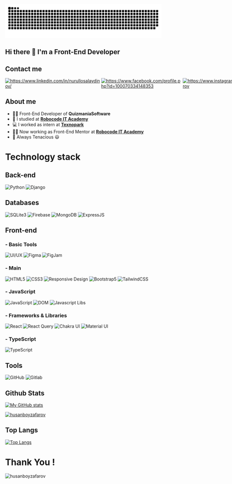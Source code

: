 ![](https://github.com/Platane/snk/raw/output/github-contribution-grid-snake.svg)

## Hi there 👋 I'm a Front-End Developer

## Contact me

<p align="left" style="display: flex;">
<a href="https://www.linkedin.com/in/xusan-zaffar-370a87233" target="blank"><img align="center" src="https://raw.githubusercontent.com/rahuldkjain/github-profile-readme-generator/master/src/images/icons/Social/linked-in-alt.svg" alt="https://www.linkedin.com/in/nurullosalaydinov/" height="30" width="40" /></a>
<a href="https://www.facebook.com/profile.php?id=100070334148353" target="blank"><img align="center" src="https://raw.githubusercontent.com/rahuldkjain/github-profile-readme-generator/master/src/images/icons/Social/facebook.svg" alt="https://www.facebook.com/profile.php?id=100070334148353" height="22px" width="22px" /></a>
  
<a href="https://www.instagram.com/husanboy.zafarov" target="blank">
  <img align="center" src="https://raw.githubusercontent.com/rahuldkjain/github-profile-readme-generator/master/src/images/icons/Social/instagram.svg" alt="https://www.instagram.com/husanboy.zafarov" height="22px" width="22px" />
  </a>
  
<a href="https://t.me/sam0se">
<svg xmlns="http://www.w3.org/2000/svg" width="16" height="16" fill="currentColor" class="bi bi-telegram" viewBox="0 0 16 16"> <path d="M16 8A8 8 0 1 1 0 8a8 8 0 0 1 16 0zM8.287 5.906c-.778.324-2.334.994-4.666 2.01-.378.15-.577.298-.595.442-.03.243.275.339.69.47l.175.055c.408.133.958.288 1.243.294.26.006.549-.1.868-.32 2.179-1.471 3.304-2.214 3.374-2.23.05-.012.12-.026.166.016.047.041.042.12.037.141-.03.129-1.227 1.241-1.846 1.817-.193.18-.33.307-.358.336a8.154 8.154 0 0 1-.188.186c-.38.366-.664.64.015 1.088.327.216.589.393.85.571.284.194.568.387.936.629.093.06.183.125.27.187.331.236.63.448.997.414.214-.02.435-.22.547-.82.265-1.417.786-4.486.906-5.751a1.426 1.426 0 0 0-.013-.315.337.337 0 0 0-.114-.217.526.526 0 0 0-.31-.093c-.3.005-.763.166-2.984 1.09z"/> </svg>

</a>
</p>

## About me

- 👨‍💻 Front-End Developer of **QuizmaniaSoftware**
- 🔭 I studied at **[Robocode IT Academy](https://robocode.uz)** 
- 💻 I worked as intern at **[Texnopark](https://t.me/yoshlartexnoparki)**
- 👨‍🏫 Now working as Front-End Mentor at **[Robocode IT Academy](https://robocode.uz)**
- 🌱 Always Tenacious 😃

# Technology stack

## **Back-end**
![Python](https://img.shields.io/badge/Python-3-FFDB63)
![Django](https://img.shields.io/badge/Django-0C4B33)

## **Databases**
![SQLite3](https://img.shields.io/badge/SQLite-3-3185FC)
![Firebase](https://img.shields.io/badge/Firebase-FFCA28)
![MongoDB](https://img.shields.io/badge/Mongo-DB-80ed99)
![ExpressJS](https://img.shields.io/badge/Express-js-ffd60a)

## **Front-end**
### - **Basic Tools**
![UI/UX](https://img.shields.io/badge/UI%2FUX-Design-DC493A)
![Figma](https://img.shields.io/badge/Figma-Design-white)
![FigJam](https://img.shields.io/badge/FigmaJam-9647F5)
### - **Main**
![HTML5](https://img.shields.io/badge/HTML5-E65732)
![CSS3](https://img.shields.io/badge/CSS3-189CED)
![Responsive Design](https://img.shields.io/badge/Responsive-Design-189CED)
![Bootstrap5](https://img.shields.io/badge/Bootstrap-712CF9)
![TailwindCSS](https://img.shields.io/badge/Tailwind-CSS-38bdf8)
### - **JavaScript**
![JavaScript](https://img.shields.io/badge/Javascript-F7E01D)
![DOM](https://img.shields.io/badge/DOM-Manipulation-F7E01D)
![Javascript Libs](https://img.shields.io/badge/Javascript-Libs-F7E01D)
### - Frameworks & Libraries
![React](https://badgen.net/badge/React/JS/61DAFB)
![React Query](https://badgen.net/badge/React/Query/FF4154)
![Chakra UI](https://badgen.net/badge/Chakra/UI/319795)
![Material UI](https://badgen.net/badge/Material/UI/007FFF)
### - TypeScript
![TypeScript](https://badgen.net/badge/TypeScript/Static%20Typing/3178C6)

## **Tools**
![GitHub](https://badgen.net/badge/Git/hub/360F4C)
![Gitlab](https://badgen.net/badge/Git/LAB/FC6D27)

## **Github Stats**
[![My GitHub stats](https://github-readme-stats.vercel.app/api?username=HusanboyZafarov&hide=contribs,prs&show_icons=true&theme=tokyonight)](https://github.com/HusanboyZafarov/)
<p align="left"> <a href="https://github.com/ryo-ma/github-profile-trophy"><img src="https://github-profile-trophy.vercel.app/?username=husanboyzafarov" alt="husanboyzafarov" /></a> </p>

## **Top Langs**
[![Top Langs](https://github-readme-stats.vercel.app/api/top-langs/?username=HusanboyZafarov&layout=compact&theme=tokyonight)](https://github.com/HusanboyZafarov/)

# Thank You !
<p align="left"> <img src="https://komarev.com/ghpvc/?username=husanboyzafarov&label=Profile%20views&color=0e75b6&style=flat" alt="husanboyzafarov" /> </p>
